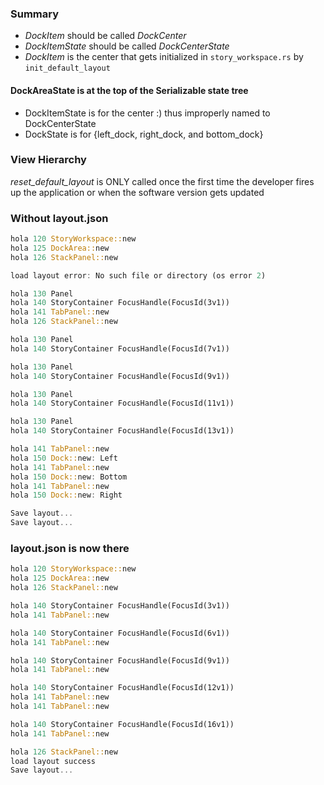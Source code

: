 
### Summary

- *DockItem* should be called *DockCenter*
- *DockItemState* should be called *DockCenterState*
- *DockItem* is the center that gets initialized in `story_workspace.rs` by `init_default_layout`

#### DockAreaState is at the top of the Serializable state tree

- DockItemState is for the center :) thus improperly named to DockCenterState
- DockState is for {left_dock, right_dock, and bottom_dock}

### View Hierarchy

*reset_default_layout* is ONLY called once the first time the developer
fires up the application or when the software version gets updated

### Without layout.json

```rust
hola 120 StoryWorkspace::new
hola 125 DockArea::new
hola 126 StackPanel::new

load layout error: No such file or directory (os error 2)

hola 130 Panel
hola 140 StoryContainer FocusHandle(FocusId(3v1))
hola 141 TabPanel::new
hola 126 StackPanel::new

hola 130 Panel
hola 140 StoryContainer FocusHandle(FocusId(7v1))

hola 130 Panel
hola 140 StoryContainer FocusHandle(FocusId(9v1))

hola 130 Panel
hola 140 StoryContainer FocusHandle(FocusId(11v1))

hola 130 Panel
hola 140 StoryContainer FocusHandle(FocusId(13v1))

hola 141 TabPanel::new
hola 150 Dock::new: Left
hola 141 TabPanel::new
hola 150 Dock::new: Bottom
hola 141 TabPanel::new
hola 150 Dock::new: Right

Save layout...
Save layout...
```

### layout.json is now there

```rust
hola 120 StoryWorkspace::new
hola 125 DockArea::new
hola 126 StackPanel::new

hola 140 StoryContainer FocusHandle(FocusId(3v1))
hola 141 TabPanel::new

hola 140 StoryContainer FocusHandle(FocusId(6v1))
hola 141 TabPanel::new

hola 140 StoryContainer FocusHandle(FocusId(9v1))
hola 141 TabPanel::new

hola 140 StoryContainer FocusHandle(FocusId(12v1))
hola 141 TabPanel::new
hola 141 TabPanel::new

hola 140 StoryContainer FocusHandle(FocusId(16v1))
hola 141 TabPanel::new

hola 126 StackPanel::new
load layout success
Save layout...
```
